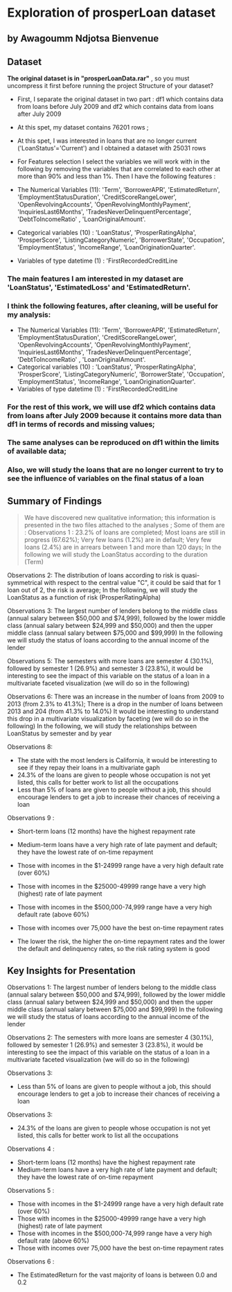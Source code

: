 #  Exploration of prosperLoan dataset

## by Awagoumm Ndjotsa Bienvenue


## Dataset
**The original dataset is in "prosperLoanData.rar"** ,  so you must uncompress it first before running the project
Structure of your dataset?
- First, I separate the original dataset in two part :  df1 which contains data from loans before July 2009 and df2 which contains data from loans after July 2009 
- At this spet, my dataset contains 76201 rows ;
- At this spet, I was interested in loans that are no longer current ('LoanStatus'='Current') and I obtained a dataset with 25031 rows

- For Features selection I select the variables we will work with in the following by removing the variables that are correlated to each other at more than 90% and less than 1%.
Then I have the following features :
- The Numerical Variables (11): 'Term', 'BorrowerAPR', 'EstimatedReturn', 'EmploymentStatusDuration', 'CreditScoreRangeLower', 'OpenRevolvingAccounts', 'OpenRevolvingMonthlyPayment', 'InquiriesLast6Months', 'TradesNeverDelinquentPercentage', 'DebtToIncomeRatio' , 'LoanOriginalAmount'.
- Categorical variables (10) : 'LoanStatus', 'ProsperRatingAlpha', 'ProsperScore', 'ListingCategoryNumeric', 'BorrowerState', 'Occupation', 'EmploymentStatus', 'IncomeRange', 'LoanOriginationQuarter'.
- Variables of type datetime (1) : 'FirstRecordedCreditLine


###  The main features I am interested in my dataset are 'LoanStatus', 'EstimatedLoss' and 'EstimatedReturn'.

###  I think the following features, after cleaning, will be useful for my analysis: 
- The Numerical Variables (11): 'Term', 'BorrowerAPR', 'EstimatedReturn', 'EmploymentStatusDuration', 'CreditScoreRangeLower', 'OpenRevolvingAccounts', 'OpenRevolvingMonthlyPayment', 'InquiriesLast6Months', 'TradesNeverDelinquentPercentage', 'DebtToIncomeRatio' , 'LoanOriginalAmount'.
- Categorical variables (10) : 'LoanStatus', 'ProsperRatingAlpha', 'ProsperScore', 'ListingCategoryNumeric', 'BorrowerState', 'Occupation', 'EmploymentStatus', 'IncomeRange', 'LoanOriginationQuarter'.
- Variables of type datetime (1) : 'FirstRecordedCreditLine


### For the rest of this work, we will use df2 which contains data from loans after July 2009 because it contains more data than df1 in terms of records and missing values;
### The same analyses can be reproduced on df1 within the limits of available data; 
### Also, we will study the loans that are no longer current to try to see the influence of variables on the final status of a loan

## Summary of Findings

> We have discovered new qualitative information; this information is presented in the two files attached to the analyses ; Some of them are :
Observations 1 :
23.2% of loans are completed;
Most loans are still in progress (67.62%);
Very few loans (1.2%) are in default;
Very few loans (2.4%) are in arrears between 1 and more than 120 days;
In the following we will study the LoanStatus according to the duration (Term)

Observations 2:
The distribution of loans according to risk is quasi-symmetrical with respect to the central value "C", it could be said that for 1 loan out of 2, the risk is average;
In the following, we will study the LoanStatus as a function of risk (ProsperRatingAlpha)

Observations 3:
The largest number of lenders belong to the middle class (annual salary between $50,000 and $74,999), followed by the lower middle class (annual salary between $24,999 and $50,000) and then the upper middle class (annual salary between $75,000 and $99,999)
In the following we will study the status of loans according to the annual income of the lender

Observations 5:
The semesters with more loans are semester 4 (30.1%), followed by semester 1 (26.9%) and semester 3 (23.8%), it would be interesting to see the impact of this variable on the status of a loan in a multivariate faceted visualization (we will do so in the following)

Observations 6:
There was an increase in the number of loans from 2009 to 2013 (from 2.3% to 41.3%);
There is a drop in the number of loans between 2013 and 204 (from 41.3% to 14.0%)
It would be interesting to understand this drop in a multivariate visualization by faceting (we will do so in the following)
In the following, we will study the relationships between LoanStatus by semester and by year

Observations 8:
- The state with the most lenders is California, it would be interesting to see if they repay their loans in a multivariate gaph
- 24.3% of the loans are given to people whose occupation is not yet listed, this calls for better work to list all the occupations
- Less than 5% of loans are given to people without a job, this should encourage lenders to get a job to increase their chances of receiving a loan

Observations 9 :
- Short-term loans (12 months) have the highest repayment rate
- Medium-term loans have a very high rate of late payment and default; they have the lowest rate of on-time repayment

- Those with incomes in the $1-24999 range have a very high default rate (over 60%)
- Those with incomes in the $25000-49999 range have a very high (highest) rate of late payment
- Those with incomes in the $500,000-74,999 range have a very high default rate (above 60%)
- Those with incomes over 75,000 have the best on-time repayment rates 

- The lower the risk, the higher the on-time repayment rates and the lower the default and delinquency rates, so the risk rating system is good




## Key Insights for Presentation

Observations 1:
The largest number of lenders belong to the middle class (annual salary between $50,000 and $74,999), followed by the lower middle class (annual salary between $24,999 and $50,000) and then the upper middle class (annual salary between $75,000 and $99,999)
In the following we will study the status of loans according to the annual income of the lender

Observations 2:
The semesters with more loans are semester 4 (30.1%), followed by semester 1 (26.9%) and semester 3 (23.8%), it would be interesting to see the impact of this variable on the status of a loan in a multivariate faceted visualization (we will do so in the following)

Observations 3:
- Less than 5% of loans are given to people without a job, this should encourage lenders to get a job to increase their chances of receiving a loan

Observations 3:
- 24.3% of the loans are given to people whose occupation is not yet listed, this calls for better work to list all the occupations


Observations 4 :
- Short-term loans (12 months) have the highest repayment rate
- Medium-term loans have a very high rate of late payment and default; they have the lowest rate of on-time repayment

Observations 5 :
- Those with incomes in the $1-24999 range have a very high default rate (over 60%)
- Those with incomes in the $25000-49999 range have a very high (highest) rate of late payment
- Those with incomes in the $500,000-74,999 range have a very high default rate (above 60%)
- Those with incomes over 75,000 have the best on-time repayment rates 

Observations 6 :
- The EstimatedReturn for the vast majority of loans is between 0.0 and 0.2
